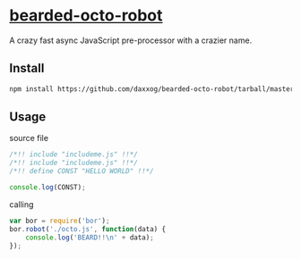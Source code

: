[bearded-octo-robot](https://github.com/daxxog/bearded-octo-robot)
==================

A crazy fast async JavaScript pre-processor with a crazier name.

Install
-------
```bash
npm install https://github.com/daxxog/bearded-octo-robot/tarball/master
```

Usage
------
source file
```javascript
/*!! include "includeme.js" !!*/
/*!! include "includeme.js" !!*/
/*!! define CONST "HELLO WORLD" !!*/

console.log(CONST);
```
calling
```javascript
var bor = require('bor');
bor.robot('./octo.js', function(data) {
    console.log('BEARD!!\n' + data);
});
```